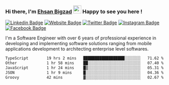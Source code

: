### Hi there, I'm <a href="https://ehsanbigzad.com" target="_blank">Ehsan Bigzad</a> <img src="https://media.giphy.com/media/hvRJCLFzcasrR4ia7z/giphy.gif" width="25px" height="25px"> Happy to see you here !

[![Linkedin Badge](https://img.shields.io/badge/-LinkedIn-0e76a8?style=flat-square&logo=Linkedin&logoColor=white)](https://linkedin.com/in/EhsanBigzad)
[![Website Badge](https://img.shields.io/badge/Website-3b5998?style=flat-square&logo=google-chrome&logoColor=white)](https://ehsanbigzad.com)
[![Twitter Badge](https://img.shields.io/badge/-Twitter-00acee?style=flat-square&logo=Twitter&logoColor=white)](https://twitter.com/EhsanBigzad)
[![Instagram Badge](https://img.shields.io/badge/-Instagram-e4405f?style=flat-square&logo=Instagram&logoColor=white)](https://instagram.com/ehsanbigzad/)
[![Facebook Badge](https://img.shields.io/badge/-Facebook-0088cc?style=flat-square&logo=Facebook&logoColor=white)](https://facebook.com/EhsanBigzad7)

I'm a Software Engineer with over 6 years of professional experience
in developing and implementing software solutions ranging from mobile applications development to architecting enterprise level softwares.

<!--START_SECTION:waka-->

```txt
TypeScript        19 hrs 2 mins   ██████████████████░░░░░░░   71.62 %
Other             1 hr 58 mins    ██░░░░░░░░░░░░░░░░░░░░░░░   07.40 %
JavaScript        1 hr 24 mins    █▒░░░░░░░░░░░░░░░░░░░░░░░   05.31 %
JSON              1 hr 9 mins     █░░░░░░░░░░░░░░░░░░░░░░░░   04.36 %
Groovy            42 mins         ▓░░░░░░░░░░░░░░░░░░░░░░░░   02.67 %
```

<!--END_SECTION:waka-->
